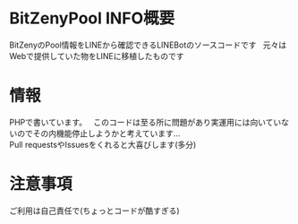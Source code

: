 # BitZenyPool INFO概要
BitZenyのPool情報をLINEから確認できるLINEBotのソースコードです  
元々はWebで提供していた物をLINEに移植したものです  

# 情報
PHPで書いています。  
このコードは至る所に問題があり実運用には向いていないのでその内機能停止しようかと考えています...  
Pull requestsやIssuesをくれると大喜びします(多分)  

# 注意事項
ご利用は自己責任で(ちょっとコードが酷すぎる)  
